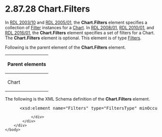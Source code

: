 <html dir="LTR" xmlns:mshelp="http://msdn.microsoft.com/mshelp" xmlns:ddue="http://ddue.schemas.microsoft.com/authoring/2003/5" xmlns:xlink="http://www.w3.org/1999/xlink" xmlns:tool="http://www.microsoft.com/tooltip">
    <head>
        <meta http-equiv="Content-Type" content="text/html; CHARSET=utf-8"></meta>
        <meta name="save" content="history"></meta>
        <title>2.87.28 Chart.Filters</title>
        <xml>
            <mshelp:toctitle title="2.87.28 Chart.Filters"></mshelp:toctitle>
            <mshelp:rltitle title="[MS-RDL]: Chart.Filters"></mshelp:rltitle>
            <mshelp:keyword index="A" term="cc89e5e1-5546-4afc-a271-7f79c04aa2cd"></mshelp:keyword>
            <mshelp:attr name="DCSext.ContentType" value="open specification"></mshelp:attr>
            <mshelp:attr name="AssetID" value="cc89e5e1-5546-4afc-a271-7f79c04aa2cd"></mshelp:attr>
            <mshelp:attr name="TopicType" value="kbRef"></mshelp:attr>
            <mshelp:attr name="DCSext.Title" value="[MS-RDL]: Chart.Filters" />
        </xml>
    </head>
    <body>
        <div id="header">
            <h1 class="heading">2.87.28 Chart.Filters</h1>
        </div>
        <div id="mainSection">
            <div id="mainBody">
                <div id="allHistory" class="saveHistory"></div>
                <div id="sectionSection0" class="section" name="collapseableSection">
                    

<p>In <a href="a7e2ad00-07c8-4f6d-80ab-3ad55df7b233.htm">RDL 2003/10</a>
and <a href="3ebe2912-4958-4832-b391-cad1f5e13338.htm">RDL 2005/01</a>,
the <b>Chart.Filters</b> element specifies a collection of <a href="c0f6a66a-1055-4f4d-b1e7-4fc47b588ed2.htm">Filter</a> instances for a <a href="b0ab5524-7eb2-47a7-a4d3-230f5c8c5526.htm">Chart</a>. In <a href="1e855f94-4617-47e4-b89e-0856c6cb420f.htm">RDL 2008/01</a>, <a href="3428e690-a348-4ec7-8a6a-8efb42d2cdee.htm">RDL 2010/01</a>, and <a href="52ce3983-2bfc-4e72-9359-42aaf5fe4509.htm">RDL 2016/01</a>, the <b>Chart.Filters</b>
element specifies a set of filters for a Chart. The <b>Chart.Filters</b>
element is optional. This element is of type <a href="4075354a-2747-4ce0-ba0f-3e32a950f605.htm">Filters</a>.</p>

<p>Following is the parent element of the <b>Chart.Filters</b>
element.</p>

<table>
 <thead>
  <tr>
   <th>
   <p>Parent elements</p>
   </th>
  </tr>
 </thead>
 <tr>
  <td>
  <p>Chart</p>
  </td>
 </tr>
</table>

<p>The following is the XML Schema definition of the <b>Chart.Filters</b>
element.</p>

<dl>
<dd>
<div><pre> &lt;xsd:element name=&quot;Filters&quot; type=&quot;FiltersType&quot; minOccurs=&quot;0&quot; /&gt;
</pre></div>
</dd></dl>


                </div>
            </div>
        </div>
    </body>
</html>